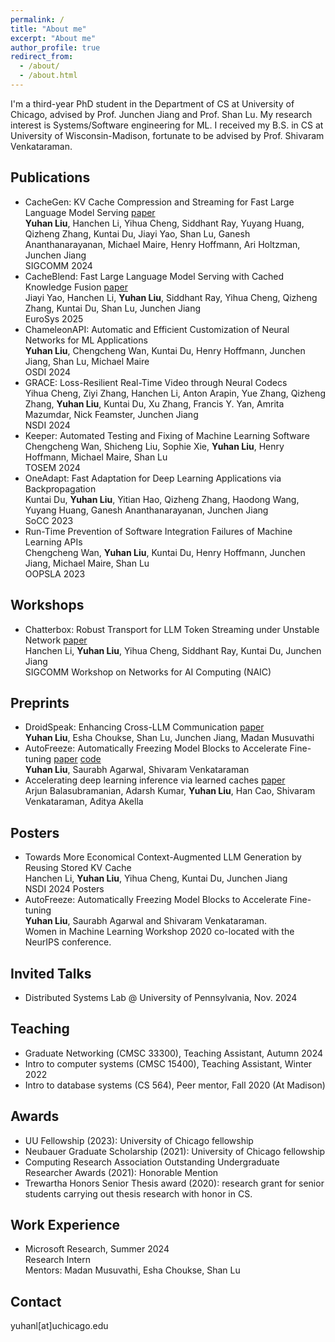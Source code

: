 ```yaml
---
permalink: /
title: "About me"
excerpt: "About me"
author_profile: true
redirect_from: 
  - /about/
  - /about.html
---
```

I'm a third-year PhD student in the Department of CS at University of Chicago, advised by Prof. Junchen Jiang and Prof. Shan Lu. My research interest is Systems/Software engineering for ML. 
I received my B.S. in CS at University of Wisconsin-Madison, fortunate to be advised by Prof. Shivaram Venkataraman. 


## Publications
- CacheGen: KV Cache Compression and Streaming for Fast Large Language Model Serving [paper](https://arxiv.org/abs/2310.07240) <br />
**Yuhan Liu**, Hanchen Li, Yihua Cheng, Siddhant Ray, Yuyang Huang, Qizheng Zhang, Kuntai Du, Jiayi Yao,  Shan Lu,  Ganesh Ananthanarayanan, Michael Maire, Henry Hoffmann, Ari Holtzman, Junchen Jiang <br />
SIGCOMM 2024
-  CacheBlend: Fast Large Language Model Serving with Cached Knowledge Fusion [paper](https://arxiv.org/abs/2405.16444) <br />
Jiayi Yao, Hanchen Li, **Yuhan Liu**, Siddhant Ray, Yihua Cheng, Qizheng Zhang, Kuntai Du, Shan Lu, Junchen Jiang <br />
EuroSys 2025
- ChameleonAPI: Automatic and Efficient Customization of Neural Networks for ML Applications <br />
  **Yuhan Liu**, Chengcheng Wan, Kuntai Du, Henry Hoffmann, Junchen Jiang, Shan Lu, Michael Maire <br />
OSDI 2024
- GRACE: Loss-Resilient Real-Time Video through Neural Codecs<br />
Yihua Cheng, Ziyi Zhang, Hanchen Li, Anton Arapin, Yue Zhang, Qizheng Zhang, **Yuhan Liu**, Kuntai Du, Xu Zhang, Francis Y. Yan, Amrita Mazumdar, Nick Feamster, Junchen Jiang<br />
NSDI 2024
- Keeper: Automated Testing and Fixing of Machine Learning Software <br />
Chengcheng Wan, Shicheng Liu, Sophie Xie, **Yuhan Liu**, Henry Hoffmann, Michael Maire, Shan Lu<br />
TOSEM 2024 
- OneAdapt: Fast Adaptation for Deep Learning Applications via Backpropagation<br />
  Kuntai Du, **Yuhan Liu**, Yitian Hao, Qizheng Zhang, Haodong Wang, Yuyang Huang, Ganesh Ananthanarayanan, Junchen Jiang<br />
  SoCC 2023 
- Run-Time Prevention of Software Integration Failures of Machine Learning APIs<br />
Chengcheng Wan, **Yuhan Liu**, Kuntai Du, Henry Hoffmann, Junchen Jiang, Michael Maire, Shan Lu <br />
OOPSLA 2023

## Workshops 
- Chatterbox: Robust Transport for LLM Token Streaming under Unstable Network [paper](https://arxiv.org/abs/2401.12961) <br />
Hanchen Li, **Yuhan Liu**, Yihua Cheng, Siddhant Ray, Kuntai Du, Junchen Jiang <br />
SIGCOMM Workshop on Networks for AI Computing (NAIC)


## Preprints
- DroidSpeak: Enhancing Cross-LLM Communication [paper](https://arxiv.org/abs/2411.02820) <br />
  **Yuhan Liu**, Esha Choukse, Shan Lu, Junchen Jiang, Madan Musuvathi
- AutoFreeze: Automatically Freezing Model Blocks to Accelerate Fine-tuning [paper](https://arxiv.org/abs/2102.01386) [code](https://github.com/YuhanLiu11/AutoFreeze) <br />
  **Yuhan Liu**, Saurabh Agarwal, Shivaram Venkataraman
- Accelerating deep learning inference via learned caches [paper](https://arxiv.org/abs/2101.07344) <br />
Arjun Balasubramanian, Adarsh Kumar, **Yuhan Liu**, Han Cao, Shivaram Venkataraman, Aditya Akella

## Posters 
- Towards More Economical Context-Augmented LLM Generation by Reusing Stored KV Cache <br />
Hanchen Li, **Yuhan Liu**, Yihua Cheng, Kuntai Du, Junchen Jiang <br />
NSDI 2024 Posters
- AutoFreeze: Automatically Freezing Model Blocks to Accelerate Fine-tuning <br />
**Yuhan Liu**, Saurabh Agarwal and Shivaram Venkataraman. <br />
  Women in Machine Learning Workshop 2020 co-located with the NeurIPS conference.

## Invited Talks
- Distributed Systems Lab @ University of Pennsylvania, Nov. 2024

## Teaching
- Graduate Networking (CMSC 33300), Teaching Assistant, Autumn 2024
- Intro to computer systems (CMSC 15400), Teaching Assistant, Winter 2022
- Intro to database systems (CS 564), Peer mentor, Fall 2020 (At Madison)

## Awards
- UU Fellowship (2023): University of Chicago fellowship
- Neubauer Graduate Scholarship (2021): University of Chicago fellowship
- Computing Research Association Outstanding Undergraduate Researcher Awards (2021): Honorable Mention
- Trewartha Honors Senior Thesis award (2020): research grant for senior students carrying out thesis research with honor in CS.

## Work Experience 
- Microsoft Research, Summer 2024 <br />
Research Intern <br/>
Mentors: Madan Musuvathi, Esha Choukse, Shan Lu

## Contact 
yuhanl[at]uchicago.edu
